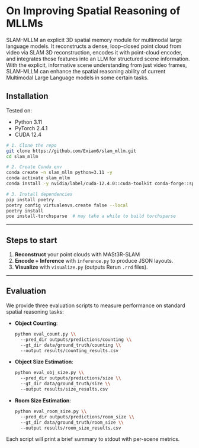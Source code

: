 # On Improving Spatial Reasoning of MLLMs


SLAM-MLLM an explicit 3D spatial memory module for multimodal large language models. It reconstructs a dense, loop-closed point cloud from video via SLAM 3D reconstruction, encodes it with point-cloud encoder, and integrates those features into an LLM for structured scene information. With the explicit, informative scene understanding from just video frames, SLAM-MLLM can enhance the spatial reasoning ability of current Multimodal Large Language models in some certain tasks.


## Installation

Tested on:

- Python 3.11  
- PyTorch 2.4.1  
- CUDA 12.4  

```bash
# 1. Clone the repo
git clone https://github.com/Exiam6/slam_mllm.git
cd slam_mllm

# 2. Create Conda env
conda create -n slam_mllm python=3.11 -y
conda activate slam_mllm
conda install -y nvidia/label/cuda-12.4.0::cuda-toolkit conda-forge::sparsehash

# 3. Install dependencies
pip install poetry
poetry config virtualenvs.create false --local
poetry install
poe install-torchsparse  # may take a while to build torchsparse
```

---

## Steps to start

1. **Reconstruct** your point clouds with MASt3R-SLAM 
2. **Encode + Inference** with `inference.py` to produce JSON layouts.  
3. **Visualize** with `visualize.py` (outputs Rerun `.rrd` files).  

---

## Evaluation

We provide three evaluation scripts to measure performance on standard spatial reasoning tasks:

- **Object Counting**:  
  ```bash
  python eval_count.py \\
    --pred_dir outputs/predictions/counting \\
    --gt_dir data/ground_truth/counting \\
    --output results/counting_results.csv
  ```

- **Object Size Estimation**:  
  ```bash
  python eval_obj_size.py \\
    --pred_dir outputs/predictions/size \\
    --gt_dir data/ground_truth/size \\
    --output results/size_results.csv
  ```

- **Room Size Estimation**:  
  ```bash
  python eval_room_size.py \\
    --pred_dir outputs/predictions/room_size \\
    --gt_dir data/ground_truth/room_size \\
    --output results/room_size_results.csv
  ```

Each script will print a brief summary to stdout with per-scene metrics.
